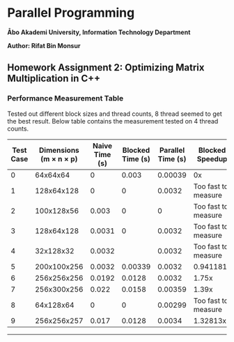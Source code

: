 # Parallel Programming

**Åbo Akademi University, Information Technology Department**

**Author: Rifat Bin Monsur**

## Homework Assignment 2: Optimizing Matrix Multiplication in C++



### Performance Measurement Table

Tested out different block sizes and thread counts, 8 thread seemed to get the best result. Below table contains the measurement tested on 4 thread counts.

| Test Case | Dimensions (m × n × p) | Naive Time (s) | Blocked Time (s) | Parallel Time (s) | Blocked Speedup      | Parallel Speedup     |
|-----------|------------------------|----------------|------------------|-------------------|----------------------|----------------------|
| 0         | 64x64x64               | 0              | 0.003            | 0.00039           | 0x                   | 0×                   |
| 1         | 128x64x128             | 0              | 0                | 0.0032            | Too fast to measure  | 0x                   |
| 2         | 100x128x56             | 0.003          | 0                | 0                 | Too fast to measure  | Too fast to measure  |
| 3         | 128x64x128             | 0.0031         | 0                | 0.0032            | Too fast to measure  | 0.999985x            |
| 4         | 32x128x32              | 0.0032         |                  | 0.0032            | Too fast to measure  | 1x                   |
| 5         | 200x100x256            | 0.0032         | 0.00339          | 0.0032            | 0.941181x            | 1x                   |
| 6         | 256x256x256            | 0.0192         | 0.0128           | 0.0032            | 1.75x                | 6.99x                |
| 7         | 256x300x256            | 0.022          | 0.0158           | 0.00359           | 1.39x                | 6.11x                |
| 8         | 64x128x64              | 0              | 0                | 0.00299           | Too fast to measure  | 0x                   |
| 9         | 256x256x257            | 0.017          | 0.0128           | 0.0034            | 1.32813x             | 4.99994x             |

---

